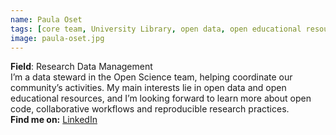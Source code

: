 ```yaml
---
name: Paula Oset
tags: [core team, University Library, open data, open educational resources]
image: paula-oset.jpg
---
```


**Field**: Research Data Management  
I’m a data steward in the Open Science team, helping coordinate our community’s activities. My main interests lie in open data and open educational resources, and I’m looking forward to learn more about open code, collaborative workflows and reproducible research practices.    
**Find me on:** [LinkedIn](https://www.linkedin.com/in/paula-oset-garc%C3%ADa-217250269/)
